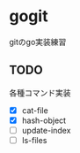 # gogit

gitのgo実装練習

## TODO

各種コマンド実装
- [x] cat-file
- [x] hash-object
- [ ] update-index
- [ ] ls-files
